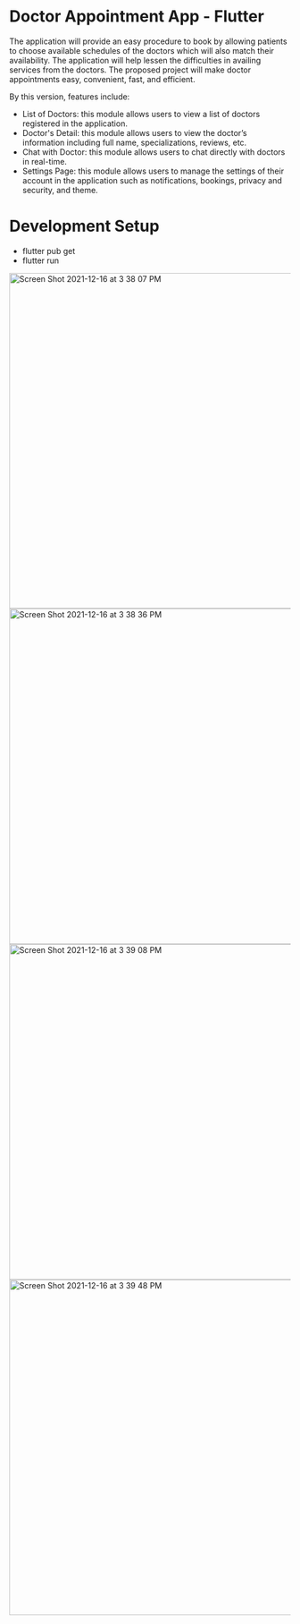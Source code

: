# Doctor Appointment App - Flutter

The application will provide an easy procedure to book by allowing patients to choose available schedules of the doctors which will also match their availability. The application will help lessen the difficulties in availing services from the doctors. The proposed project will make doctor appointments easy, convenient, fast, and efficient.

By this version, features include:
- List of Doctors: this module allows users to view a list of doctors registered in the application.
- Doctor's Detail: this module allows users to view the doctor’s information including full name, specializations, reviews, etc.
- Chat with Doctor: this module allows users to chat directly with doctors in real-time.
- Settings Page: this module allows  users to manage the settings of their account in the application such as notifications, bookings, privacy and security, and theme.

# Development Setup

- flutter pub get
- flutter run


<img width="600" alt="Screen Shot 2021-12-16 at 3 38 07 PM" src="https://user-images.githubusercontent.com/86506519/146337288-9c6e2f67-fd9f-49eb-a03e-1f80c535ef4e.png">
<img width="600" alt="Screen Shot 2021-12-16 at 3 38 36 PM" src="https://user-images.githubusercontent.com/86506519/146337310-35804239-b337-44fe-8cff-63ac377ce10e.png">
<img width="600" alt="Screen Shot 2021-12-16 at 3 39 08 PM" src="https://user-images.githubusercontent.com/86506519/146337317-a80648ca-9078-44a5-8184-65ff4c7c03c5.png">
<img width="600" alt="Screen Shot 2021-12-16 at 3 39 48 PM" src="https://user-images.githubusercontent.com/86506519/146337319-6d280292-e26b-475d-9c31-c346b9f51751.png">
